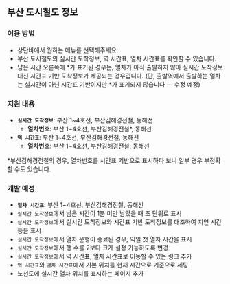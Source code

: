 ## 부산 도시철도 정보

### 이용 방법
* 상단바에서 원하는 메뉴를 선택해주세요.
* 부산 도시철도의 실시간 도착정보, 역 시간표, 열차 시간표를 확인할 수 있습니다.
* 남은 시간 오른쪽에 &ast;가 표기된 경우는, 열차가 아직 출발하지 않아 실시간 도착정보 대신 시간표 기반 도착정보가 제공되는 경우입니다.
  (단, 출발역에서 출발하는 열차는 실시간이 아닌 시간표 기반이지만 &ast;가 표기되지 않습니다 — 수정 예정)

### 지원 내용
* **`실시간 도착정보`**: 부산 1~4호선, 부산김해경전철, 동해선
  * **열차번호**: 부산 1~4호선, 부산김해경전철*, 동해선
* **`역 시간표`**: 부산 1~4호선, 부산김해경전철, 동해선
  * **열차번호**: 부산 1~4호선, 부산김해경전철, 동해선

*부산김해경전철의 경우, 열차번호를 시간표 기반으로 표시하다 보니 일부 경우 부정확할 수도 있습니다.

### 개발 예정
* **`열차 시간표`**: 부산 1~4호선, 부산김해경전철, 동해선
* `실시간 도착정보`에서 남은 시간이 1분 미만 남았을 때 초 단위로 표시
* `실시간 도착정보`에서 실시간 도착정보와 시간표 기반 도착정보를 대조하여 지연 시간 등을 표시
* `실시간 도착정보`에서 열차 운행이 종료된 경우, 익일 첫 열차 시간을 표시
* `실시간 도착정보`에서 행 수를 2보다 크게 설정 가능하도록 변경
* `실시간 도착정보`에서 역 시간표, 열차 시간표로 이동할 수 있는 링크 추가
* `역 시간표`와 `열차 시간표`에서 기본 위치를 현재 시간으로 기준으로 세팅
* 노선도에 실시간 열차 위치를 표시하는 페이지 추가